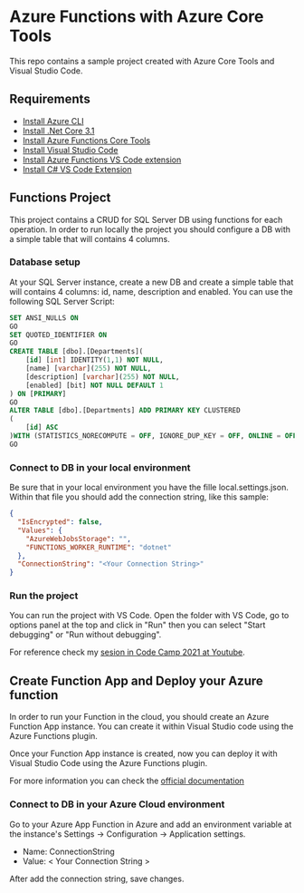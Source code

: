 # Azure Functions with Azure Core Tools

This repo contains a sample project created with Azure Core Tools and Visual Studio Code.

## Requirements

- [Install Azure CLI](https://docs.microsoft.com/en-us/cli/azure/install-azure-cli)
- [Install .Net Core 3.1](https://dotnet.microsoft.com/learn/dotnet/hello-world-tutorial/install)
- [Install Azure Functions Core Tools](https://docs.microsoft.com/en-us/azure/azure-functions/functions-run-local)
- [Install Visual Studio Code](https://code.visualstudio.com/)
- [Install Azure Functions VS Code extension](https://marketplace.visualstudio.com/items?itemName=ms-azuretools.vscode-azurefunctions)
- [Install C# VS Code Extension](https://marketplace.visualstudio.com/items?itemName=ms-dotnettools.csharp)

## Functions Project

This project contains a CRUD for SQL Server DB using functions for each operation. In order to run locally the project you should configure a DB with a simple table that will contains 4 columns.

### Database setup

At your SQL Server instance, create a new DB and create a simple table that will contains 4 columns: id, name, description and enabled. You can use the following SQL Server Script:

```SQL
SET ANSI_NULLS ON
GO
SET QUOTED_IDENTIFIER ON
GO
CREATE TABLE [dbo].[Departments](
    [id] [int] IDENTITY(1,1) NOT NULL,
    [name] [varchar](255) NOT NULL,
    [description] [varchar](255) NOT NULL,
    [enabled] [bit] NOT NULL DEFAULT 1
) ON [PRIMARY]
GO
ALTER TABLE [dbo].[Departments] ADD PRIMARY KEY CLUSTERED 
(
    [id] ASC
)WITH (STATISTICS_NORECOMPUTE = OFF, IGNORE_DUP_KEY = OFF, ONLINE = OFF, OPTIMIZE_FOR_SEQUENTIAL_KEY = OFF) ON [PRIMARY]
GO
```

### Connect to DB in your local environment

Be sure that in your local environment you have the fille local.settings.json. Within that file you should add the connection string, like this sample:

```json
{
  "IsEncrypted": false,
  "Values": {
    "AzureWebJobsStorage": "",
    "FUNCTIONS_WORKER_RUNTIME": "dotnet"
  },
  "ConnectionString": "<Your Connection String>"
}
```

### Run the project

You can run the project with VS Code. Open the folder with VS Code, go to options panel at the top and click in "Run" then you can select "Start debugging" or "Run without debugging".

For reference check my [sesion in Code Camp 2021 at Youtube](https://youtu.be/vtAKCn82_F0).

## Create Function App and Deploy your Azure function

In order to run your Function in the cloud, you should create an Azure Function App instance. You can create it within Visual Studio code using the Azure Functions plugin.

Once your Function App instance is created, now you can deploy it with Visual Studio Code using the Azure Functions plugin.

For more information you can check the [official documentation](https://docs.microsoft.com/en-us/azure/azure-functions/functions-develop-vs-code?tabs=csharp)

### Connect to DB in your Azure Cloud environment

Go to your Azure App Function in Azure and add an environment variable at the instance's Settings -> Configuration -> Application settings.

- Name: ConnectionString
- Value: < Your Connection String >

After add the connection string, save changes.
